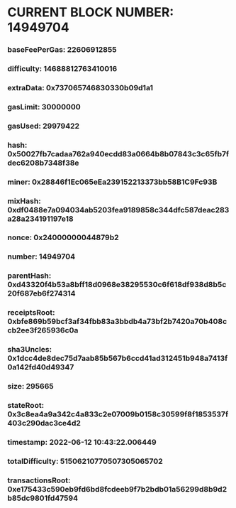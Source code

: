 # CURRENT BLOCK NUMBER: 14949704

### baseFeePerGas: 22606912855
### difficulty: 14688812763410016
### extraData: 0x737065746830330b09d1a1
### gasLimit: 30000000
### gasUsed: 29979422
### hash: 0x50027fb7cadaa762a940ecdd83a0664b8b07843c3c65fb7fdec6208b7348f38e
### miner: 0x28846f1Ec065eEa239152213373bb58B1C9Fc93B
### mixHash: 0xdf0488e7a094034ab5203fea9189858c344dfc587deac283a28a234191197e18
### nonce: 0x24000000044879b2
### number: 14949704
### parentHash: 0xd43320f4b53a8bff18d0968e38295530c6f618df938d8b5c20f687eb6f274314
### receiptsRoot: 0xbfe869b59bcf3af34fbb83a3bbdb4a73bf2b7420a70b408ccb2ee3f265936c0a
### sha3Uncles: 0x1dcc4de8dec75d7aab85b567b6ccd41ad312451b948a7413f0a142fd40d49347
### size: 295665
### stateRoot: 0x3c8ea4a9a342c4a833c2e07009b0158c30599f8f1853537f403c290dac3ce4d2
### timestamp: 2022-06-12 10:43:22.006449
### totalDifficulty: 51506210770507305065702
### transactionsRoot: 0xe175433c590eb9fd6bd8fcdeeb9f7b2bdb01a56299d8b9d2b85dc9801fd47594
